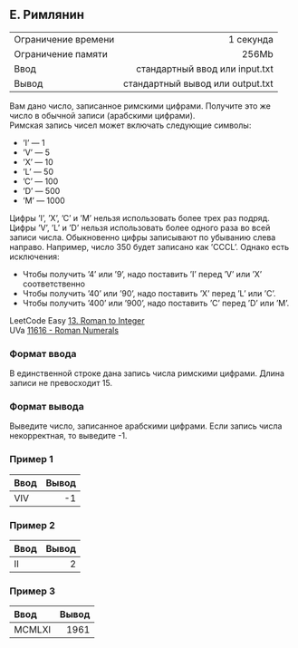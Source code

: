 ## E. Римлянин

|                     |                                  |
|:--------------------|---------------------------------:|
| Ограничение времени |                        1 секунда |
| Ограничение памяти  |                            256Mb |
| Ввод                |   стандартный ввод или input.txt |
| Вывод               | стандартный вывод или output.txt |

Вам дано число, записанное римскими цифрами. Получите это же число в обычной записи (арабскими цифрами).  
Римская запись чисел может включать следующие символы:

* ’I’ — 1
* ’V’ — 5
* ’X’ — 10
* ’L’ — 50
* ’C’ — 100
* ’D’ — 500
* ’M’ — 1000

Цифры ’I’, ’X’, ’C’ и ’M’ нельзя использовать более трех раз подряд. Цифры ’V’, ’L’ и ’D’ нельзя использовать более
одного раза во всей записи числа.
Обыкновенно цифры записывают по убыванию слева направо. Например, число 350 будет записано как ’CCCL’.
Однако есть исключения:

* Чтобы получить ’4’ или ’9’, надо поставить ’I’ перед ’V’ или ’X’ соответственно
* Чтобы получить ’40’ или ’90’, надо поставить ’X’ перед ’L’ или ’C’.
* Чтобы получить ’400’ или ’900’, надо поставить ’C’ перед ’D’ или ’M’.

LeetCode Easy [13. Roman to Integer](https://leetcode.com/problems/roman-to-integer/)  
UVa [11616 - Roman Numerals](https://onlinejudge.org/index.php?option=onlinejudge&Itemid=8&page=show_problem&problem=2663)

### Формат ввода

В единственной строке дана запись числа римскими цифрами. Длина записи не превосходит 15.

### Формат вывода

Выведите число, записанное арабскими цифрами. Если запись числа некорректная, то выведите -1.

### Пример 1

| Ввод | Вывод |
|:-----|------:|
| VIV  |    -1 |

### Пример 2

| Ввод | Вывод |
|:-----|------:|
| II   |     2 |

### Пример 3

| Ввод   | Вывод |
|:-------|------:|
| MCMLXI |  1961 |

